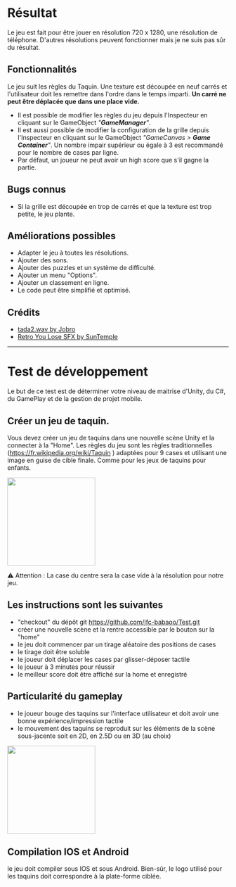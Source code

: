 # Résultat
Le jeu est fait pour être jouer en résolution 720 x 1280, une résolution de téléphone. D'autres résolutions peuvent fonctionner mais je ne suis pas sûr du résultat.

## Fonctionnalités
Le jeu suit les règles du Taquin. Une texture est découpée en neuf carrés et l'utilisateur doit les remettre dans l'ordre dans le temps imparti. **Un carré ne peut être déplacée que dans une place vide.**

- Il est possible de modifier les règles du jeu depuis l'Inspecteur en cliquant sur le GameObject _"**GameManager**"_.
- Il est aussi possible de modifier la configuration de la grille depuis l'Inspecteur en cliquant sur le GameObject  _"GameCanvas > **Game Container**"_. Un nombre impair supérieur ou égale à 3 est recommandé pour le nombre de cases par ligne.
- Par défaut, un joueur ne peut avoir un high score que s'il gagne la partie.

## Bugs connus
- Si la grille est découpée en trop de carrés et que la texture est trop petite, le jeu plante.

## Améliorations possibles
- Adapter le jeu à toutes les résolutions.
- Ajouter des sons.
- Ajouter des puzzles et un système de difficulté.
- Ajouter un menu "Options".
- Ajouter un classement en ligne.
- Le code peut être simplifié et optimisé.

## Crédits
- [tada2.wav by Jobro](https://freesound.org/people/jobro/sounds/60444/#)
- [Retro You Lose SFX by SunTemple](https://freesound.org/people/suntemple/sounds/253174/#)
---
# Test de développement 

Le but de ce test est de déterminer votre niveau de maitrise d'Unity, du C#, du GamePlay et de la gestion de projet mobile.

## Créer un jeu de taquin.

Vous devez créer un jeu de taquins dans une nouvelle scène Unity et la connecter à la "Home". Les règles du jeu sont les règles traditionnelles  (https://fr.wikipedia.org/wiki/Taquin ) adaptées pour 9 cases et utilisant une image en guise de cible finale. Comme pour les jeux de taquins pour enfants. 

<img src="https://github.com/jfc-babaoo/Test/raw/release/README.Assets/taquin_kid.jpg" width="200">

⚠️ Attention : La case du centre sera la case vide à la résolution pour notre jeu. 



## Les instructions sont les suivantes
- "checkout" du dépôt git https://github.com/jfc-babaoo/Test.git
- créer une nouvelle scène et la rentre accessible par le bouton sur la "home"
- le jeu doit commencer par un tirage aléatoire des positions de cases
- le tirage doit être soluble
- le joueur doit déplacer les cases par glisser-déposer tactile
- le joueur à 3 minutes pour réussir
- le meilleur score doit être affiché sur la home et enregistré

## Particularité du gameplay
- le joueur bouge des taquins sur l'interface utilisateur et doit avoir une bonne expérience/impression tactile
- le mouvement des taquins se reproduit sur les éléments de la scène sous-jacente  soit en 2D, en 2.5D ou en 3D (au choix)

<img src="https://github.com/jfc-babaoo/Test/raw/release/README.Assets/render.png" width="200">

## Compilation IOS et Android
le jeu doit compiler sous IOS et sous Android. Bien-sûr, le logo utilisé pour les taquins doit correspondre à la plate-forme ciblée.
